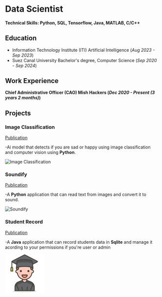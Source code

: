 # Data Scientist

#### Technical Skills: Python, SQL, Tensorflow, Java, MATLAB, C/C++

## Education

- Information Technology Institute (ITI) Artificial Intelligence (_Aug 2023 - Sep 2023_)
- Suez Canal University Bachelor's degree, Computer Science (_Sep 2020 - Sep 2024_)

## Work Experience

**Chief Administrative Officer (CAO) Mish Hackers (_Dec 2020 - Present (3 years 2 months)_)**

## Projects

### Image Classification

[Publication](https://github.com/3bsalam-1/Image-Classification)

-Ai model that detects if you are sad or happy using image classification and computer vision using **Python**.

![Image Classification](/assets/img/icon-Copy.ico)

### Soundify

[Publication](https://github.com/3bsalam-1/Soundify)

-A **Python** application that can read text from images and convert it to sound.

![Soundify](/assets/img/icon.ico)

### Student Record

[Publication](https://github.com/3bsalam-1/Student-Record)

-A **Java** application that can record students data in **Sqlite** and manage it acording to your permissions if you're user or admin

![Student Record](/assets/img/130manstudent2_100617.png)
